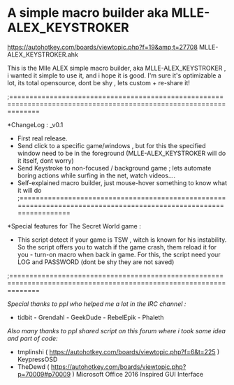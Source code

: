 # A simple macro builder aka MLLE-ALEX_KEYSTROKER
https://autohotkey.com/boards/viewtopic.php?f=19&amp;t=27708
MLLE-ALEX_KEYSTROKER.ahk

This is the Mlle ALEX simple macro builder, aka MLLE-ALEX_KEYSTROKER , i wanted it simple to use it, and i hope it is good.
I'm sure it's optimizable a lot, its total opensource, dont be shy , lets custom + re-share it!

;===================================================================================================================

*ChangeLog  : _v0.1	
- First real release.
- Send click to a specific game/windows , but for this the specified window need to be in the foreground (MLLE-ALEX_KEYSTROKER will do it itself, dont worry)
- Send Keystroke to non-focused / background game ; lets automate boring actions while surfing in the net, watch videos....
- Self-explained macro builder, just mouse-hover something to know what it will do
;===================================================================================================================

*Special features for The Secret World game :
- This script detect if your game is TSW , witch is known for his instability. So the script offers you to watch if the game crash, 
them reload it for you - turn-on macro when back in game.
For this, the script need your LOG and PASSWORD (dont be shy they are not saved)

;===================================================================================================================

*Special thanks to ppl who helped me a lot in the IRC channel :*
- tidbit  -  Grendahl - GeekDude - RebelEpik - Phaleth

*Also many thanks to ppl shared script on this forum where i took some idea and part of code:*
- tmplinshi ( https://autohotkey.com/boards/viewtopic.php?f=6&t=225 ) KeypressOSD
- TheDewd  ( https://autohotkey.com/boards/viewtopic.php?p=70009#p70009 ) Microsoft Office 2016 Inspired GUI Interface
